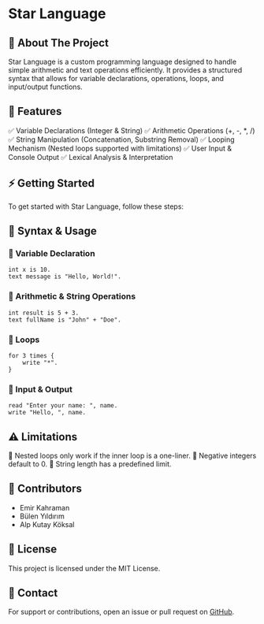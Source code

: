 # Star Language

## 📌 About The Project
Star Language is a custom programming language designed to handle simple arithmetic and text operations efficiently. It provides a structured syntax that allows for variable declarations, operations, loops, and input/output functions. 

## 🚀 Features
✅ Variable Declarations (Integer & String)
✅ Arithmetic Operations (+, -, *, /)
✅ String Manipulation (Concatenation, Substring Removal)
✅ Looping Mechanism (Nested loops supported with limitations)
✅ User Input & Console Output
✅ Lexical Analysis & Interpretation

## ⚡ Getting Started
To get started with Star Language, follow these steps:

## 📜 Syntax & Usage
### 🔹 Variable Declaration
```star
int x is 10.
text message is "Hello, World!".
```

### 🔹 Arithmetic & String Operations
```star
int result is 5 + 3.
text fullName is "John" + "Doe".
```

### 🔹 Loops
```star
for 3 times {
    write "*".
}
```

### 🔹 Input & Output
```star
read "Enter your name: ", name.
write "Hello, ", name.
```

## ⚠️ Limitations
🚫 Nested loops only work if the inner loop is a one-liner.
🚫 Negative integers default to 0.
🚫 String length has a predefined limit.

## 👥 Contributors
- Emir Kahraman
- Bülen Yıldırım
- Alp Kutay Köksal

## 📄 License
This project is licensed under the MIT License.

## 📩 Contact
For support or contributions, open an issue or pull request on [GitHub](https://github.com/mrdweeby/Star-Language).

